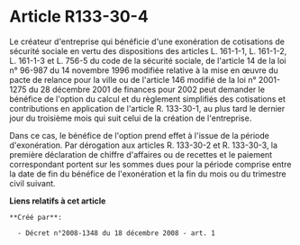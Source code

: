 # Article R133-30-4

Le créateur d'entreprise qui bénéficie d'une exonération de cotisations de sécurité sociale en vertu des dispositions des
articles L. 161-1-1, L. 161-1-2, L. 161-1-3 et L. 756-5 du code de la sécurité sociale, de l'article 14 de la loi n° 96-987
du 14 novembre 1996 modifiée relative à la mise en œuvre du pacte de relance pour la ville ou de l'article 146 modifié de la
loi n° 2001-1275 du 28 décembre 2001 de finances pour 2002 peut demander le bénéfice de l'option du calcul et du règlement
simplifiés des cotisations et contributions en application de l'article R. 133-30-1, au plus tard le dernier jour du
troisième mois qui suit celui de la création de l'entreprise. 

Dans ce cas, le bénéfice de l'option prend effet à l'issue de la période d'exonération. Par dérogation aux articles R.
133-30-2 et R. 133-30-3, la première déclaration de chiffre d'affaires ou de recettes et le paiement correspondant portent
sur les sommes dues pour la période comprise entre la date de fin du bénéfice de l'exonération et la fin du mois ou du
trimestre civil suivant.

**Liens relatifs à cet article**

	**Créé par**:

	  - Décret n°2008-1348 du 18 décembre 2008 - art. 1

